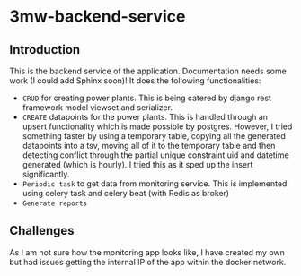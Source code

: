 # 3mw-backend-service

## Introduction
This is the backend service of the application. Documentation needs some work (I could add Sphinx soon)! It does the following functionalities:
* `CRUD` for creating power plants.
This is being catered by django rest framework model viewset and serializer.
* `CREATE` datapoints for the power plants. This is handled through an upsert functionality which is made possible by postgres. However, I tried something faster by using a temporary table, copying all the generated datapoints into a tsv, moving all of it to the temporary table and then detecting conflict through the partial unique constraint uid and datetime generated (which is hourly). I tried this as it sped up the insert significantly. 
* `Periodic task` to get data from monitoring service. This is implemented using celery task and celery beat (with Redis as broker)
* `Generate reports`

## Challenges
As I am not sure how the monitoring app looks like, I have created my own but had issues getting the internal IP of the app within the docker network. 